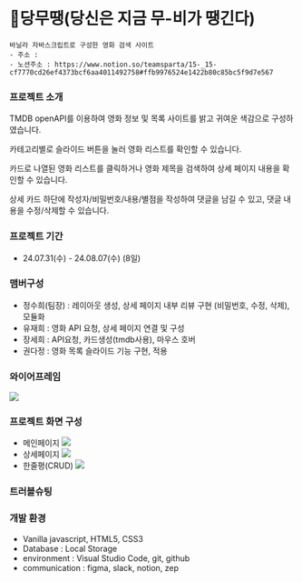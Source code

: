 # 🎥당무땡(당신은 지금 무-비가 땡긴다)
    바닐라 자바스크립트로 구성한 영화 검색 사이트
    - 주소 : 
    - 노션주소 : https://www.notion.so/teamsparta/15-_15-cf7770cd26ef4373bcf6aa4011492758#ffb9976524e1422b80c85bc5f9d7e567
  
###  프로젝트 소개
TMDB openAPI를 이용하여 영화 정보 및 목록 사이트를 밝고 귀여운 색감으로 구성하였습니다.

카테고리별로 슬라이드 버튼을 눌러 영화 리스트를 확인할 수 있습니다.

카드로 나열된 영화 리스트를 클릭하거나 영화 제목을 검색하여 상세 페이지 내용을 확인할 수 있습니다.

상세 카드 하단에 작성자/비밀번호/내용/별점을 작성하여 댓글을 남길 수 있고, 댓글 내용을 수정/삭제할 수 있습니다.

### 프로젝트 기간
- 24.07.31(수) - 24.08.07(수) (8일)
### 맴버구성
- 정수희(팀장) : 레이아웃 생성, 상세 페이지 내부 리뷰 구현 (비밀번호, 수정, 삭제), 모듈화
- 유재희 : 영화 API 요청, 상세 페이지 연결 및 구성
- 장세희 : API요청, 카드생성(tmdb사용), 마우스 호버
- 권다정 : 영화 목록 슬라이드 기능 구현, 적용
###  와이어프레임
![](https://velog.velcdn.com/images/bsjaehee94/post/37d3ecbd-260c-4560-ada0-74efcc17d9c1/image.png)

### 프로젝트 화면 구성
- 메인페이지
![](https://velog.velcdn.com/images/bsjaehee94/post/eed9ee7f-089b-49a7-aa86-f687365a8cf1/image.png)
- 상세페이지
![](https://velog.velcdn.com/images/bsjaehee94/post/7e10866a-0415-4697-b975-dfcfb4d13391/image.png)
- 한줄평(CRUD)
![](https://velog.velcdn.com/images/bsjaehee94/post/8cfba2a9-2315-411e-88e8-a2ea18c19af2/image.png)
### 트러블슈팅

### 개발 환경
- Vanilla javascript, HTML5, CSS3
- Database : Local Storage
- environment : Visual Studio Code, git, github
- communication : figma, slack, notion, zep
